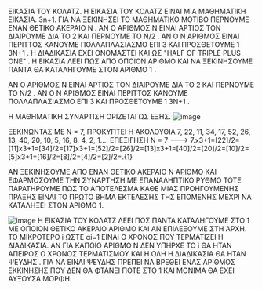 ΕΙΚΑΣΙΑ ΤΟΥ ΚΟΛΑΤΖ. Η ΕΙΚΑΣΙΑ ΤΟΥ ΚΟΛΑΤΖ ΕΙΝΑΙ ΜΙΑ ΜΑΘΗΜΑΤΙΚΗ ΕΙΚΑΣΙΑ. 3n+1. 
ΓΙΑ ΝΑ ΞΕΚΙΝΗΣΕΙ ΤΟ ΜΑΘΗΜΑΤΙΚΟ ΜΟΤΙΒΟ ΠΕΡΝΟΥΜΕ ΕΝΑΝ ΘΕΤΙΚΟ ΑΚΕΡΑΙΟ N . 
ΑΝ Ο ΑΡΙΘΜΟΣ Ν ΕΙΝΑΙ ΑΡΤΙΟΣ ΤΟΝ ΔΙΑΙΡΟΥΜΕ ΔΙΑ ΤΟ 2 ΚΑΙ ΠΕΡΝΟΥΜΕ ΤΟ Ν/2 . 
ΑΝ Ο Ν ΑΡΙΘΜΟΣ ΕΙΝΑΙ ΠΕΡΙΤΤΟΣ ΚΑΝΟΥΜΕ ΠΟΛΛΑΠΛΑΣΙΑΣΜΟ ΕΠΙ 3 ΚΑΙ ΠΡΟΣΘΕΤΟΥΜΕ 1 3Ν+1 . 
Η ΔΙΑΔΙΚΑΣΙΑ ΕΧΕΙ ΟΝΟΜΑΣΤΕΙ ΚΑΙ ΩΣ "HALF OF TRIPLE PLUS ONE" . 
Η ΕΙΚΑΣΙΑ ΛΕΕΙ ΠΩΣ ΑΠΟ ΟΠΟΙΟΝ ΑΡΙΘΜΟ ΚΑΙ ΝΑ ΞΕΚΙΝΗΣΟΥΜΕ ΠΑΝΤΑ ΘΑ ΚΑΤΑΛΗΓΟΥΜΕ ΣΤΟΝ ΑΡΙΘΜΟ 1 .

ΑΝ Ο ΑΡΙΘΜΟΣ Ν ΕΙΝΑΙ ΑΡΤΙΟΣ ΤΟΝ ΔΙΑΙΡΟΥΜΕ ΔΙΑ ΤΟ 2 ΚΑΙ ΠΕΡΝΟΥΜΕ ΤΟ Ν/2 . 
ΑΝ Ο Ν ΑΡΙΘΜΟΣ ΕΙΝΑΙ ΠΕΡΙΤΤΟΣ ΚΑΝΟΥΜΕ ΠΟΛΛΑΠΛΑΣΙΑΣΜΟ ΕΠΙ 3 ΚΑΙ ΠΡΟΣΘΕΤΟΥΜΕ 1 3Ν+1 .

Η ΜΑΘΗΜΑΤΙΚΗ ΣΥΝΑΡΤΙΣΗ ΟΡΙΖΕΤΑΙ ΩΣ ΕΞΗΣ. 
![image](https://user-images.githubusercontent.com/71108397/143723427-81b20392-504d-4a6e-943f-88b72fb18346.png)

ΞΕΚΙΝΩΝΤΑΣ ΜΕ Ν = 7, ΠΡΟΚΥΠΤΕΙ Η ΑΚΟΛΟΥΘΙΑ 7, 22, 11, 34, 17, 52, 26, 13, 40, 20, 10, 5, 16, 8, 4, 2, 1....
ΕΠΕΞΙΓΗΣΗ Ν = 7 ---> 7.x3+1=[22]/2=[11]x3+1=[34]/2=[17]x3+1=[52]/2=[26]/2=[13]x3+1=[40]/2=[20]/2=[10]/2=[5]x3+1=[16]/2=[8]/2=[4]/2=[2]/2=.{1}

ΑΝ ΞΕΚΙΝΗΣΟΥΜΕ ΑΠΟ ΕΝΑΝ ΘΕΤΙΚΟ ΑΚΕΡΑΙΟ Ν ΑΡΙΘΜΟ ΚΑΙ ΕΦΑΡΜΟΣΟΥΜΕ ΤΗΝ ΣΥΝΑΡΤΗΣΗ ΜΕ ΕΠΑΝΑΛΗΠΤΙΚΟ ΡΥΘΜΟ ΤΟΤΕ ΠΑΡΑΤΗΡΟΥΜΕ ΠΩΣ ΤΟ ΑΠΟΤΕΛΕΣΜΑ ΚΑΘΕ ΜΙΑΣ ΠΡΟΗΓΟΥΜΕΝΗΣ ΠΡΑΞΗΣ ΕΙΝΑΙ ΤΟ ΠΡΩΤΟ ΒΗΜΑ ΕΚΤΕΛΕΣΗΣ ΤΗΣ ΕΠΟΜΕΝΗΣ ΜΕΧΡΙ ΝΑ ΚΑΤΑΛΗΞΕΙ ΣΤΟΝ ΑΡΙΘΜΟ 1.

![image](https://user-images.githubusercontent.com/71108397/143723793-35186526-be1d-4f10-81fa-687cd9732379.png)
Η ΕΙΚΑΣΙΑ ΤΟΥ ΚΟΛΑΤΖ ΛΕΕΙ ΠΩΣ ΠΑΝΤΑ ΚΑΤΑΛΗΓΟΥΜΕ ΣΤΟ 1 ΜΕ ΟΠΟΙΟΝ ΘΕΤΙΚΟ ΑΚΕΡΑΙΟ ΑΡΙΘΜΟ ΚΑΙ ΑΝ ΕΠΙΛΕΞΟΥΜΕ ΣΤΗ ΑΡΧΗ. 
ΤΟ ΜΙΚΡΟΤΕΡΟ i ΩΣΤΕ αi=1 ΕΙΝΑΙ Ο ΧΡΟΝΟΣ ΠΟΥ ΤΕΡΜΑΤΙΖΕΙ Η ΔΙΑΔΙΚΑΣΙΑ. ΑΝ ΓΙΑ ΚΑΠΟΙΟ ΑΡΙΘΜΟ Ν ΔΕΝ ΥΠΗΡΧΕ ΤΟ i ΘΑ ΗΤΑΝ ΑΠΕΙΡΟΣ Ο ΧΡΟΝΟΣ ΤΕΡΜΑΤΙΣΜΟΥ ΚΑΙ Η ΟΛΗ Η ΔΙΑΔΙΚΑΣΙΑ ΘΑ ΗΤΑΝ ΨΕΥΔΗΣ . 
ΓΙΑ ΝΑ ΕΙΝΑΙ ΨΕΥΔΗΣ ΠΡΕΠΕΙ ΝΑ ΒΡΕΘΕΙ ΕΝΑΣ ΑΡΙΘΜΟΣ ΕΚΚΙΝΗΣΗΣ ΠΟΥ ΔΕΝ ΘΑ ΦΤΑΝΕΙ ΠΟΤΕ ΣΤΟ 1 ΚΑΙ ΜΟΝΙΜΑ ΘΑ ΕΧΕΙ ΑΥΞΟΥΣΑ ΜΟΡΦΗ.
